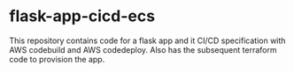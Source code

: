 # flask-app-cicd-ecs
This repository contains code for a flask app and it CI/CD specification with AWS codebuild and AWS codedeploy. Also has the subsequent terraform code to provision the app.
